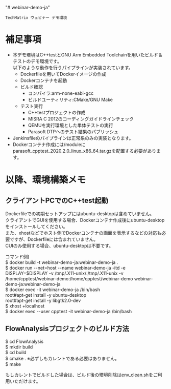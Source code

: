 "# webinar-demo-ja" 

~~~
TechMatrix ウェビナー デモ環境

~~~

# 補足事項
* 本デモ環境はC++testとGNU Arm Embedded Toolchainを用いたビルド＆テストのデモ環境です。  
  以下のような動作を行うパイプラインが実装されています。
  - Dockerfileを用いてDockerイメージの作成
  - Dockerコンテナを起動
  - ビルド確認
    - コンパイラ:arm-none-eabi-gcc
    - ビルドユーティリティ:CMake/GNU Make
  - テスト実行
    - C++testプロジェクトの作成
    - MISRA C 2012のコーディングガイドラインチェック
    - QEMUを実行環境とした単体テストの実行
    - Parasoft DTPへのテスト結果のパブリッシュ
* Jenkinsfileのパイプラインは正常系のみの実装となります。
* Dockerコンテナ作成には<HOME>/moduleにparasoft_cpptest_2020.2.0_linux_x86_64.tar.gzを配置する必要があります。

# 以降、環境構築メモ
## クライアントPCでのC++test起動
Dockerfileでの初期セットアップにはubuntu-desktopは含めていません。  
クライアントでGUIを使用する場合、Dockerコンテナ作成後にubuntu-desktopをインストールしてください。  
また、xhostなどでホスト側でDockerコンテナの画面を表示するなどの対応も必要ですが、Dockerfileには含まれていません。  
CUIのみ使用する場合、ubuntu-desktopは不要です。

コマンド例)  
$ docker build -t webinar-demo-ja:webinar-demo-ja .  
$ docker run --net=host --name webinar-demo-ja -itd -e DISPLAY=$DISPLAY -v /tmp/.X11-unix/:/tmp/.X11-unix -v /home/cpptest/webinar-demo:/home/cpptest/webinar-demo webinar-demo-ja:webinar-demo-ja  
$ docker exec -it webinar-demo-ja /bin/bash  
root#apt-get install -y ubuntu-desktop  
root#apt-get install -y libgtk2.0-dev  
$ xhost +localhost  
$ docker exec --user cpptest -it webinar-demo-ja /bin/bash  

## FlowAnalysisプロジェクトのビルド方法
$ cd FlowAnalysis  
$ mkdir build  
$ cd build  
$ cmake .  ※必ずしもカレントである必要はありません。  
$ make  

もしカレントでビルドした場合は、ビルド後の環境削除はenv_clean.shをご利用いただけます。
